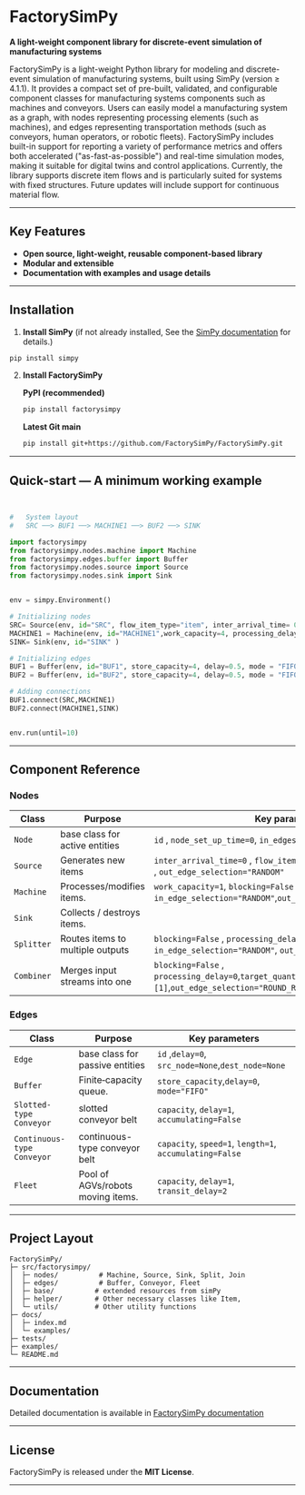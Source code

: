 
# FactorySimPy

**A light-weight component library for discrete-event simulation of manufacturing systems**

<!-- [![PyPI](https://img.shields.io/pypi/v/factorysimpy?color=informational)](https://pypi.org/project/factorysimpy/)
[![Python >= 3.8](https://img.shields.io/pypi/pyversions/factorysimpy)](https://pypi.org/project/factorysimpy/)
[![License: MIT](https://img.shields.io/badge/license-MIT-yellow.svg)](LICENSE) -->

FactorySimPy is a light-weight Python library for modeling and discrete-event simulation of manufacturing systems, built using SimPy (version ≥ 4.1.1). It provides a compact set of pre-built, validated, and configurable component classes for manufacturing systems components such as machines and conveyors. Users can easily model a manufacturing system as a graph, with nodes representing processing elements (such as machines), and edges representing transportation methods (such as conveyors, human operators, or robotic fleets). FactorySimPy includes built-in support for reporting a variety of performance metrics and offers both accelerated ("as-fast-as-possible") and real-time simulation modes, making it suitable for digital twins and control applications. Currently, the library supports discrete item flows and is particularly suited for systems with fixed structures. Future updates will include support for continuous material flow.

---

## Key Features
* **Open source, light-weight, reusable component-based library** 
* **Modular and extensible** 
* **Documentation with examples and usage details** 



---

## Installation
 
 1. **Install SimPy** (if not already installed, See the [SimPy documentation](https://simpy.readthedocs.io/en/4.1.1/) for details.)

   ```bash
   pip install simpy
   ```
 

2. **Install FactorySimPy**

   **PyPI (recommended)**
   ```bash
   pip install factorysimpy
   ``` 

   **Latest Git main**
   ```bash
   pip install git+https://github.com/FactorySimPy/FactorySimPy.git
   ```

---

## Quick‑start — A minimum working example

```python


#   System layout 
#   SRC ──> BUF1 ──> MACHINE1 ──> BUF2 ──> SINK

import factorysimpy
from factorysimpy.nodes.machine import Machine
from factorysimpy.edges.buffer import Buffer
from factorysimpy.nodes.source import Source
from factorysimpy.nodes.sink import Sink


env = simpy.Environment()

# Initializing nodes
SRC= Source(env, id="SRC", flow_item_type="item", inter_arrival_time= 0.8,blocking=False,out_edge_selection="RANDOM" )
MACHINE1 = Machine(env, id="MACHINE1",work_capacity=4, processing_delay=1.1,blocking=False, in_edge_selection="RANDOM",out_edge_selection="RANDOM")
SINK= Sink(env, id="SINK" )

# Initializing edges
BUF1 = Buffer(env, id="BUF1", store_capacity=4, delay=0.5, mode = "FIFO")
BUF2 = Buffer(env, id="BUF2", store_capacity=4, delay=0.5, mode = "FIFO")

# Adding connections
BUF1.connect(SRC,MACHINE1)
BUF2.connect(MACHINE1,SINK)


env.run(until=10)

```



---

## Component Reference

### Nodes 
| Class | Purpose | Key parameters |
|-------|---------|----------------|
| `Node`   | base class for active entities | `id` , `node_set_up_time=0`, `in_edges=None`,`out_edges=None`  |
| `Source`  | Generates new items | `inter_arrival_time=0` , `flow_item_type="item"`, `blocking=False` , `out_edge_selection="RANDOM"`   |
| `Machine` | Processes/modifies items.| `work_capacity=1`, `blocking=False` , `processing_delay=0`, `in_edge_selection="RANDOM"`,`out_edge_selection="ROUND_ROBIN"`|
| `Sink`    | Collects / destroys items.
| `Splitter`   | Routes items to multiple outputs  | `blocking=False` , `processing_delay=0`, `in_edge_selection="RANDOM"`, `out_edge_selection="RANDOM"` |
| `Combiner`    | Merges input streams into one | `blocking=False` , `processing_delay=0`,`target_quantity_of_each_item=[1]`,`out_edge_selection="ROUND_ROBIN"`|

 
### Edges 
| Class | Purpose | Key parameters |
|-------|---------|----------------|
| `Edge`   | base class for passive entities | `id` ,`delay=0`, `src_node=None`,`dest_node=None`|
| `Buffer`  | Finite‑capacity queue. | `store_capacity`,`delay=0`, `mode="FIFO"`|
| `Slotted-type Conveyor` | slotted conveyor belt | `capacity`, `delay=1`, `accumulating=False` |
| `Continuous-type Conveyor` | continuous-type conveyor belt | `capacity`, `speed=1`, `length=1`, `accumulating=False` |
| `Fleet` | Pool of AGVs/robots moving items. | `capacity`, `delay=1`, `transit_delay=2`|


---

## Project Layout
```
FactorySimPy/
├─ src/factorysimpy/
│  ├─ nodes/          # Machine, Source, Sink, Split, Join
│  ├─ edges/          # Buffer, Conveyor, Fleet
│  ├─ base/          # extended resources from simPy
│  ├─ helper/        # Other necessary classes like Item, 
│  └─ utils/         # Other utility functions
├─ docs/
│  ├─ index.md
│  └─ examples/
├─ tests/
├─ examples/
└─ README.md
```
---

## Documentation

Detailed documentation is available in [FactorySimPy documentation](https://factorysimpy.github.io/FactorySimPy/)



---


## License

FactorySimPy is released under the **MIT License**.

---


